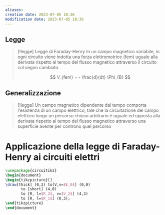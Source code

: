 ```yaml
---
aliases: 
creation date: 2023-07-05 18:36
modification date: 2023-07-05 18:36
---
```


## Legge

>[!legge] Legge di Faraday-Henry
>In un campo magnetico variabile, in ogni circuito viene indotta una forza elettromotrice (fem) uguale alla derivata rispetto al tempo del flusso magnetico attraverso il circuito col segno cambiato.
>
> $$ V_{fem} = - \frac{d}{dt} \Phi_{B} $$

## Generalizzazione

>[!legge]
>Un campo magnetico dipendente dal tempo comporta l'esistenza di un campo elettrico, tale che la circuitazione del campo elettrico lungo un percorso chiuso arbitrario è uguale ed opposta alla derivata rispetto al tempo del flusso magnetico attraverso una superficie avente per controno quel percorso


# Applicazione della legge di Faraday-Henry ai circuiti elettri

```tikz
\usepackage{circuitikz}
\begin{document}
\begin{tikzpicture}[]
\draw[thick] (0,3) to[V,v=$E_0$] (0,0)
	   to [short] (4,0)
	   to [R, l=$R_2$, v=$V_2$] (4,3)
	   to [R, l=$R_1$] (0,3);
\end{tikzpicture}
\end{document}
```
